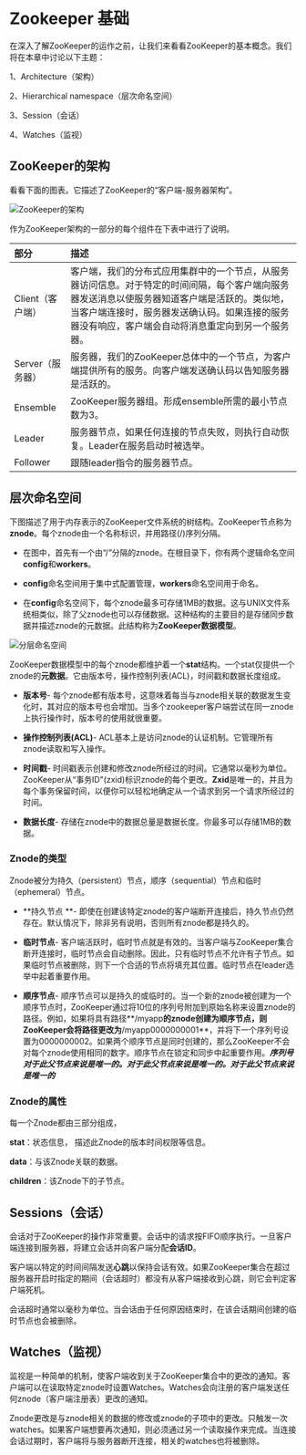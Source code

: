 # Zookeeper 基础

在深入了解ZooKeeper的运作之前，让我们来看看ZooKeeper的基本概念。我们将在本章中讨论以下主题：

1、Architecture（架构）

2、Hierarchical namespace（层次命名空间）

3、Session（会话）

4、Watches（监视）

## ZooKeeper的架构

看看下面的图表。它描述了ZooKeeper的“客户端-服务器架构”。

![](https://7n.w3cschool.cn/attachments/day_161229/201612291344222238.jpg "ZooKeeper的架构")

作为ZooKeeper架构的一部分的每个组件在下表中进行了说明。

| 部分 | 描述 |
| :--- | :--- |
| Client（客户端） | 客户端，我们的分布式应用集群中的一个节点，从服务器访问信息。对于特定的时间间隔，每个客户端向服务器发送消息以使服务器知道客户端是活跃的。类似地，当客户端连接时，服务器发送确认码。如果连接的服务器没有响应，客户端会自动将消息重定向到另一个服务器。 |
| Server（服务器） | 服务器，我们的ZooKeeper总体中的一个节点，为客户端提供所有的服务。向客户端发送确认码以告知服务器是活跃的。 |
| Ensemble | ZooKeeper服务器组。形成ensemble所需的最小节点数为3。 |
| Leader | 服务器节点，如果任何连接的节点失败，则执行自动恢复。Leader在服务启动时被选举。 |
| Follower | 跟随leader指令的服务器节点。 |

## 层次命名空间

下图描述了用于内存表示的ZooKeeper文件系统的树结构。ZooKeeper节点称为**znode**。每个znode由一个名称标识，并用路径\(/\)序列分隔。

* 在图中，首先有一个由“/”分隔的znode。在根目录下，你有两个逻辑命名空间**config**和**workers**。

* **config**命名空间用于集中式配置管理，**workers**命名空间用于命名。

* 在**config**命名空间下，每个znode最多可存储1MB的数据。这与UNIX文件系统相类似，除了父znode也可以存储数据。这种结构的主要目的是存储同步数据并描述znode的元数据。此结构称为**ZooKeeper数据模型**。

![](https://7n.w3cschool.cn/attachments/day_161229/201612291345162031.jpg "分层命名空间")

ZooKeeper数据模型中的每个znode都维护着一个**stat**结构。一个stat仅提供一个znode的**元数据**。它由版本号，操作控制列表\(ACL\)，时间戳和数据长度组成。

* **版本号**- 每个znode都有版本号，这意味着每当与znode相关联的数据发生变化时，其对应的版本号也会增加。当多个zookeeper客户端尝试在同一znode上执行操作时，版本号的使用就很重要。

* **操作控制列表\(ACL\)**- ACL基本上是访问znode的认证机制。它管理所有znode读取和写入操作。

* **时间戳**- 时间戳表示创建和修改znode所经过的时间。它通常以毫秒为单位。ZooKeeper从“事务ID"\(zxid\)标识znode的每个更改。**Zxid**是唯一的，并且为每个事务保留时间，以便你可以轻松地确定从一个请求到另一个请求所经过的时间。

* **数据长度**- 存储在znode中的数据总量是数据长度。你最多可以存储1MB的数据。

### Znode的类型

Znode被分为持久（persistent）节点，顺序（sequential）节点和临时（ephemeral）节点。

* **持久节点 **- 即使在创建该特定znode的客户端断开连接后，持久节点仍然存在。默认情况下，除非另有说明，否则所有znode都是持久的。

* **临时节点**- 客户端活跃时，临时节点就是有效的。当客户端与ZooKeeper集合断开连接时，临时节点会自动删除。因此，只有临时节点不允许有子节点。如果临时节点被删除，则下一个合适的节点将填充其位置。临时节点在leader选举中起着重要作用。

* **顺序节点**- 顺序节点可以是持久的或临时的。当一个新的znode被创建为一个顺序节点时，ZooKeeper通过将10位的序列号附加到原始名称来设置znode的路径。例如，如果将具有路径**/myapp**的znode创建为顺序节点，则ZooKeeper会将路径更改为**/myapp0000000001**，并将下一个序列号设置为0000000002。如果两个顺序节点是同时创建的，那么ZooKeeper不会对每个znode使用相同的数字。顺序节点在锁定和同步中起重要作用。_**序列号对于此父节点来说是唯一的。对于此父节点来说是唯一的。对于此父节点来说是唯一的**_

### Znode的属性

每一个Znode都由三部分组成，

**stat**：状态信息， 描述此Znode的版本时间权限等信息。

**data**：与该Znode关联的数据。

**children**：该Znode下的子节点。

## Sessions（会话）

会话对于ZooKeeper的操作非常重要。会话中的请求按FIFO顺序执行。一旦客户端连接到服务器，将建立会话并向客户端分配**会话ID**。

客户端以特定的时间间隔发送**心跳**以保持会话有效。如果ZooKeeper集合在超过服务器开启时指定的期间（会话超时）都没有从客户端接收到心跳，则它会判定客户端死机。

会话超时通常以毫秒为单位。当会话由于任何原因结束时，在该会话期间创建的临时节点也会被删除。

## Watches（监视）

监视是一种简单的机制，使客户端收到关于ZooKeeper集合中的更改的通知。客户端可以在读取特定znode时设置Watches。Watches会向注册的客户端发送任何znode（客户端注册表）更改的通知。

Znode更改是与znode相关的数据的修改或znode的子项中的更改。只触发一次watches。如果客户端想要再次通知，则必须通过另一个读取操作来完成。当连接会话过期时，客户端将与服务器断开连接，相关的watches也将被删除。

